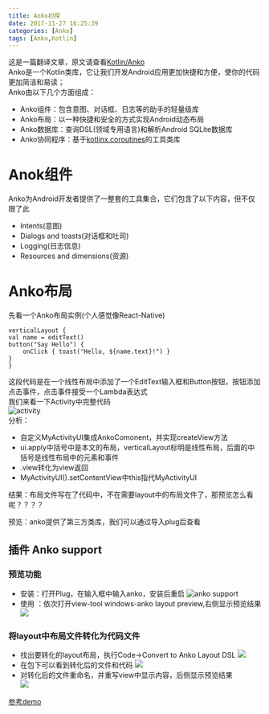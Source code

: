 ```yaml
---
title: Anko初探
date: 2017-11-27 16:25:39
categories: [Anko]
tags: [Anko,Kotlin]
---
```

这是一篇翻译文章，原文请查看[Kotlin/Anko][1]    
Anko是一个Kotlin类库，它让我们开发Android应用更加快捷和方便，使你的代码更加简洁和易读；  
Anko由以下几个方面组成：    

- Anko组件：包含意图、对话框、日志等的助手的轻量级库
- Anko布局：以一种快捷和安全的方式实现Android动态布局
- Anko数据库：查询DSL(领域专用语言)和解析Android SQLite数据库
- Anko协同程序：基于[kotlinx.coroutines][2]的工具类库
<!--more-->

# Anok组件
Anko为Android开发者提供了一整套的工具集合，它们包含了以下内容，但不仅限了此  

- Intents(意图)
- Dialogs and toasts(对话框和吐司)
- Logging(日志信息)
- Resources and dimensions(资源)  

# Anko布局  
先看一个Anko布局实例(个人感觉像React-Native)    

	verticalLayout {
    val name = editText()
    button("Say Hello") {
        onClick { toast("Hello, ${name.text}!") }
    }
	}
这段代码是在一个线性布局中添加了一个EditText输入框和Button按钮，按钮添加点击事件，点击事件接受一个Lambda表达式    
我们来看一下Activity中完整代码  
![activity][3]   
分析： 
 
- 自定义MyActivityUI集成AnkoComonent，并实现createView方法
- ui.apply中括号中是本文的布局，verticalLayout标明是线性布局，后面的中括号是线性布局中的元素和事件  
- .view转化为view返回
- MyActivityUI().setContentView中this指代MyActivityUI
 
结果：布局文件写在了代码中，不在需要layout中的布局文件了，那预览怎么看呢？？？？

预览：anko提供了第三方类库，我们可以通过导入plug后查看    
## 插件 Anko support    

### 预览功能
 - 安装：打开Plug，在输入框中输入anko，安装后重启
 ![anko support][4]
- 使用 ：依次打开view-tool windows-anko layout preview,右侧显示预览结果
![][5]

### 将layout中布局文件转化为代码文件
- 找出要转化的layout布局，执行Code->Convert to Anko Layout DSL
![][6]  
- 在包下可以看到转化后的文件和代码
![][7] 
- 对转化后的文件重命名，并重写view中显示内容，后侧显示预览结果   
![][8]

[参考demo][9]  
   



[1]: https://github.com/Kotlin/anko#anko-layouts-wiki
[2]: https://github.com/Kotlin/kotlinx.coroutines/releases
[3]: http://p02j95vgn.bkt.clouddn.com/anko-activity-view.png
[4]: http://p02j95vgn.bkt.clouddn.com/anko-support.png
[5]: http://p02j95vgn.bkt.clouddn.com/anko-preview.png
[6]: http://p02j95vgn.bkt.clouddn.com/layout-convert.png
[7]: http://p02j95vgn.bkt.clouddn.com/convert-result.png
[8]: http://p02j95vgn.bkt.clouddn.com/rename.png
[9]: https://github.com/PGzxc/AnkoDemo